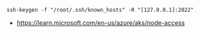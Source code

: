 ```
ssh-keygen -f "/root/.ssh/known_hosts" -R "[127.0.0.1]:2022"
```

- https://learn.microsoft.com/en-us/azure/aks/node-access
